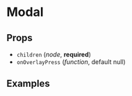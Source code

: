 # Modal

## Props
- `children` (_node_, **required**)
- `onOverlayPress` (_function_, default null)

## Examples

```jsx

```
